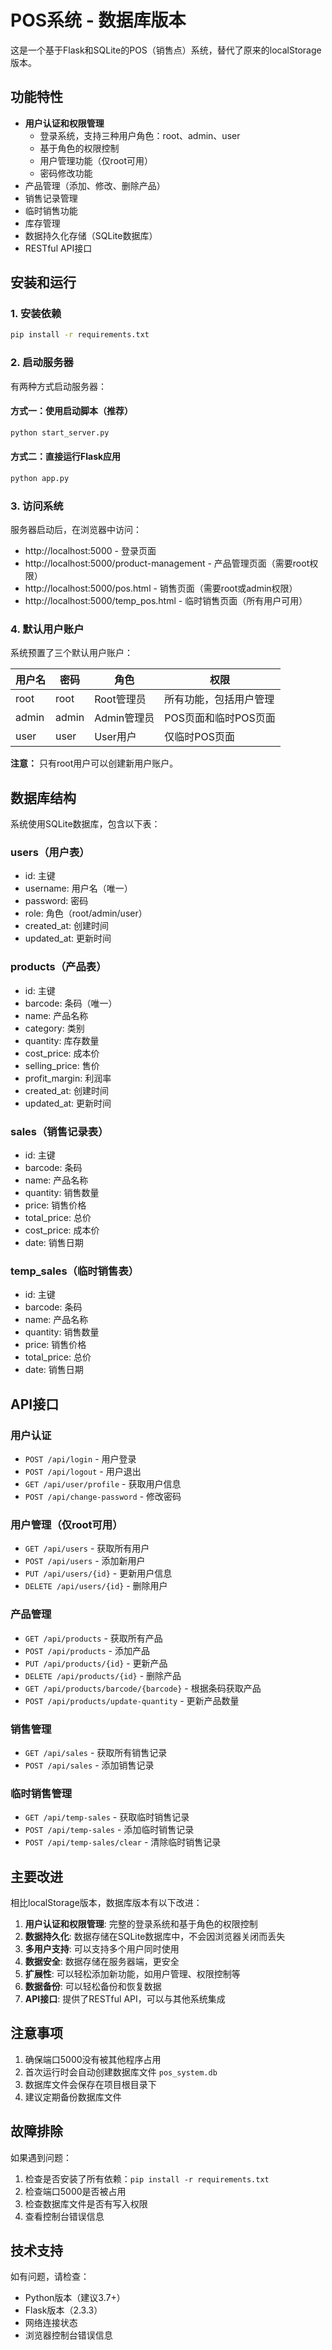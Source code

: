 # POS系统 - 数据库版本

这是一个基于Flask和SQLite的POS（销售点）系统，替代了原来的localStorage版本。

## 功能特性

- **用户认证和权限管理**
  - 登录系统，支持三种用户角色：root、admin、user
  - 基于角色的权限控制
  - 用户管理功能（仅root可用）
  - 密码修改功能
- 产品管理（添加、修改、删除产品）
- 销售记录管理
- 临时销售功能
- 库存管理
- 数据持久化存储（SQLite数据库）
- RESTful API接口

## 安装和运行

### 1. 安装依赖

```bash
pip install -r requirements.txt
```

### 2. 启动服务器

有两种方式启动服务器：

#### 方式一：使用启动脚本（推荐）
```bash
python start_server.py
```

#### 方式二：直接运行Flask应用
```bash
python app.py
```

### 3. 访问系统

服务器启动后，在浏览器中访问：
- http://localhost:5000 - 登录页面
- http://localhost:5000/product-management - 产品管理页面（需要root权限）
- http://localhost:5000/pos.html - 销售页面（需要root或admin权限）
- http://localhost:5000/temp_pos.html - 临时销售页面（所有用户可用）

### 4. 默认用户账户

系统预置了三个默认用户账户：

| 用户名 | 密码 | 角色 | 权限 |
|--------|------|------|------|
| root | root | Root管理员 | 所有功能，包括用户管理 |
| admin | admin | Admin管理员 | POS页面和临时POS页面 |
| user | user | User用户 | 仅临时POS页面 |

**注意：** 只有root用户可以创建新用户账户。

## 数据库结构

系统使用SQLite数据库，包含以下表：

### users（用户表）
- id: 主键
- username: 用户名（唯一）
- password: 密码
- role: 角色（root/admin/user）
- created_at: 创建时间
- updated_at: 更新时间

### products（产品表）
- id: 主键
- barcode: 条码（唯一）
- name: 产品名称
- category: 类别
- quantity: 库存数量
- cost_price: 成本价
- selling_price: 售价
- profit_margin: 利润率
- created_at: 创建时间
- updated_at: 更新时间

### sales（销售记录表）
- id: 主键
- barcode: 条码
- name: 产品名称
- quantity: 销售数量
- price: 销售价格
- total_price: 总价
- cost_price: 成本价
- date: 销售日期

### temp_sales（临时销售表）
- id: 主键
- barcode: 条码
- name: 产品名称
- quantity: 销售数量
- price: 销售价格
- total_price: 总价
- date: 销售日期

## API接口

### 用户认证
- `POST /api/login` - 用户登录
- `POST /api/logout` - 用户退出
- `GET /api/user/profile` - 获取用户信息
- `POST /api/change-password` - 修改密码

### 用户管理（仅root可用）
- `GET /api/users` - 获取所有用户
- `POST /api/users` - 添加新用户
- `PUT /api/users/{id}` - 更新用户信息
- `DELETE /api/users/{id}` - 删除用户

### 产品管理
- `GET /api/products` - 获取所有产品
- `POST /api/products` - 添加产品
- `PUT /api/products/{id}` - 更新产品
- `DELETE /api/products/{id}` - 删除产品
- `GET /api/products/barcode/{barcode}` - 根据条码获取产品
- `POST /api/products/update-quantity` - 更新产品数量

### 销售管理
- `GET /api/sales` - 获取所有销售记录
- `POST /api/sales` - 添加销售记录

### 临时销售管理
- `GET /api/temp-sales` - 获取临时销售记录
- `POST /api/temp-sales` - 添加临时销售记录
- `POST /api/temp-sales/clear` - 清除临时销售记录

## 主要改进

相比localStorage版本，数据库版本有以下改进：

1. **用户认证和权限管理**: 完整的登录系统和基于角色的权限控制
2. **数据持久化**: 数据存储在SQLite数据库中，不会因浏览器关闭而丢失
3. **多用户支持**: 可以支持多个用户同时使用
4. **数据安全**: 数据存储在服务器端，更安全
5. **扩展性**: 可以轻松添加新功能，如用户管理、权限控制等
6. **数据备份**: 可以轻松备份和恢复数据
7. **API接口**: 提供了RESTful API，可以与其他系统集成

## 注意事项

1. 确保端口5000没有被其他程序占用
2. 首次运行时会自动创建数据库文件 `pos_system.db`
3. 数据库文件会保存在项目根目录下
4. 建议定期备份数据库文件

## 故障排除

如果遇到问题：

1. 检查是否安装了所有依赖：`pip install -r requirements.txt`
2. 检查端口5000是否被占用
3. 检查数据库文件是否有写入权限
4. 查看控制台错误信息

## 技术支持

如有问题，请检查：
- Python版本（建议3.7+）
- Flask版本（2.3.3）
- 网络连接状态
- 浏览器控制台错误信息 